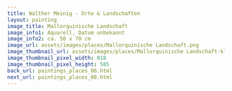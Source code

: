 ```yaml
---
title: Walther Meinig - Orte & Landschaften
layout: painting
image_title: Mallorquinische Landschaft
image_info1: Aquarell, Datum unbekannt
image_info2: ca. 50 x 70 cm
image_url: assets/images/places/Mallorquinische Landschaft.png
image_thumbnail_url: assets/images/places/Mallorquinische Landschaft-klein.png
image_thumbnail_pixel_width: 818
image_thumbnail_pixel_height: 585
back_url: paintings_places_06.html
next_url: paintings_places_08.html
---
```



